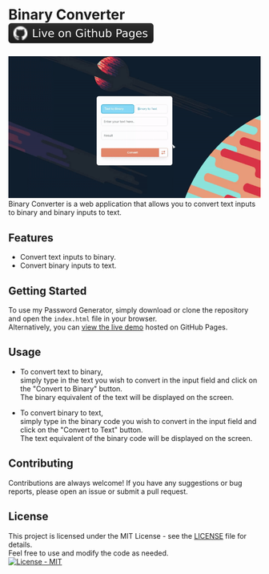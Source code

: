# Binary Converter [![Live on Github Pages](https://raw.githubusercontent.com/Nihilnia/GithubBadges/d789604b7dce1b979d009e0751f7d4a26c07a2f9/liveOnGitHubPages.svg)](https://nihilnia.github.io/BinaryConverter)
![](https://raw.githubusercontent.com/Nihilnia/ProjectsGifs/main/Binary%20Converter_2.gif)<br/>
Binary Converter is a web application that allows you to convert text inputs to binary and binary inputs to text.

## Features

- Convert text inputs to binary.
- Convert binary inputs to text.

## Getting Started

To use my Password Generator, simply download or clone the repository and open the `index.html` file in your browser.<br/>
Alternatively, you can [view the live demo](https://nihilnia.github.io/BinaryConverter) hosted on GitHub Pages.

## Usage

- To convert text to binary,<br/> simply type in the text you wish to convert in the input field and click on the "Convert to Binary" button.<br/>
The binary equivalent of the text will be displayed on the screen.

- To convert binary to text,<br/> simply type in the binary code you wish to convert in the input field and click on the "Convert to Text" button.<br/>
The text equivalent of the binary code will be displayed on the screen.

## Contributing

Contributions are always welcome! If you have any suggestions or bug reports, please open an issue or submit a pull request.

## License

This project is licensed under the MIT License - see the [LICENSE](https://github.com/Nihilnia/BinaryConverter/blob/main/LICENSE.md) file for details.<br/>
Feel free to use and modify the code as needed.<br/>
[![License - MIT](https://img.shields.io/badge/License-MIT-8CB904)](https://choosealicense.com/licenses/mit/)
